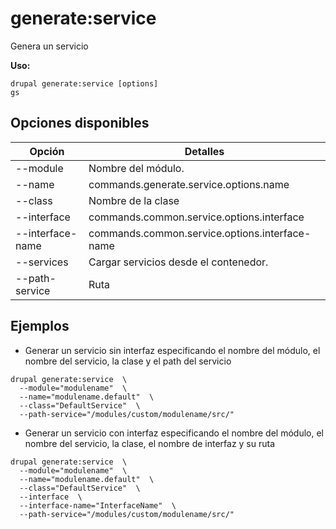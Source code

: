 # generate:service
Genera un servicio

**Uso:**
```
drupal generate:service [options]
gs
```

## Opciones disponibles
Opción | Detalles
-------|-------------
--module | Nombre del módulo.
--name | commands.generate.service.options.name
--class | Nombre de la clase
--interface | commands.common.service.options.interface
--interface-name | commands.common.service.options.interface-name
--services | Cargar servicios desde el contenedor.
--path-service | Ruta

## Ejemplos
* Generar un servicio sin interfaz especificando el nombre del módulo, el nombre del servicio, la clase y el path del servicio
```
drupal generate:service  \
  --module="modulename"  \
  --name="modulename.default"  \
  --class="DefaultService"  \
  --path-service="/modules/custom/modulename/src/"
```
* Generar un servicio con interfaz especificando el nombre del módulo, el nombre del servicio, la clase, el nombre de interfaz y su ruta
```
drupal generate:service  \
  --module="modulename"  \
  --name="modulename.default"  \
  --class="DefaultService"  \
  --interface  \
  --interface-name="InterfaceName"  \
  --path-service="/modules/custom/modulename/src/"
```
